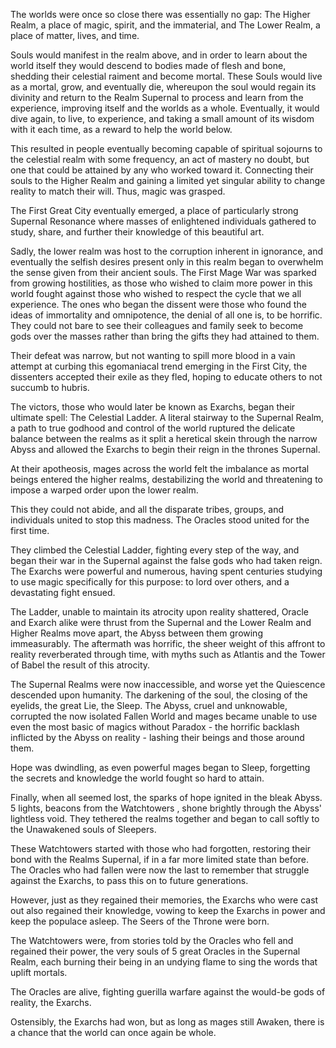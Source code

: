 The worlds were once so close there was essentially no gap:
The Higher Realm, a place of magic, spirit, and the immaterial, and The Lower Realm, a place of matter, lives, and time.

Souls would manifest in the realm above, and in order to learn about the world itself they would descend to bodies made of flesh and bone, shedding their celestial raiment and become mortal.
These Souls would live as a mortal, grow, and eventually die, whereupon the soul would regain its divinity and return to the Realm Supernal to process and learn from the experience, improving itself and the worlds as a whole. Eventually, it would dive again, to live, to experience, and taking a small amount of its wisdom with it each time, as a reward to help the world below.

This resulted in people eventually becoming capable of spiritual sojourns to the celestial realm with some frequency, an act of mastery no doubt, but one that could be attained by any who worked toward it. Connecting their souls to the Higher Realm and gaining a limited yet singular ability to change reality to match their will. Thus, magic was grasped.

The First Great City eventually emerged, a place of particularly strong Supernal Resonance where masses of enlightened individuals gathered to study, share, and further their knowledge of this beautiful art.

Sadly, the lower realm was host to the corruption inherent in ignorance, and eventually the selfish desires present only in this realm began to overwhelm the sense given from their ancient souls.
The First Mage War was sparked from growing hostilities, as those who wished to claim more power in this world fought against those who wished to respect the cycle that we all experience.
The ones who began the dissent were those who found the ideas of immortality and omnipotence, the denial of all one is, to be horrific. They could not bare to see their colleagues and family seek to become gods over the masses rather than bring the gifts they had attained to them.

Their defeat was narrow, but not wanting to spill more blood in a vain attempt at curbing this egomaniacal trend emerging in the First City, the dissenters accepted their exile as they fled, hoping to educate others to not succumb to hubris.

The victors, those who would later be known as Exarchs, began their ultimate spell: The Celestial Ladder.
A literal stairway to the Supernal Realm, a path to true godhood and control of the world ruptured the delicate balance between the realms as it split a heretical skein through the narrow Abyss and allowed the Exarchs to begin their reign in the thrones Supernal.

At their apotheosis, mages across the world felt the imbalance as mortal beings entered the higher realms, destabilizing the world and threatening to impose a warped order upon the lower realm.

This they could not abide, and all the disparate tribes, groups, and individuals united to stop this madness. The Oracles stood united for the first time.

They climbed the Celestial Ladder, fighting every step of the way, and began their war in the Supernal against the false gods who had taken reign. The Exarchs were powerful and numerous, having spent centuries studying to use magic specifically for this purpose: to lord over others, and a devastating fight ensued.

The Ladder, unable to maintain its atrocity upon reality shattered, Oracle and Exarch alike were thrust from the Supernal and the Lower Realm and Higher Realms move apart, the Abyss between them growing immeasurably. The aftermath was horrific, the sheer weight of this affront to reality reverberated through time, with myths such as Atlantis and the Tower of Babel the result of this atrocity.

The Supernal Realms were now inaccessible, and worse yet the Quiescence descended upon humanity. The darkening of the soul, the closing of the eyelids, the great Lie, the Sleep.
The Abyss, cruel and unknowable, corrupted the now isolated Fallen World and mages became unable to use even the most basic of magics without Paradox - the horrific backlash inflicted by the Abyss on reality - lashing their beings and those around them.

Hope was dwindling, as even powerful mages began to Sleep, forgetting the secrets and knowledge the world fought so hard to attain.

Finally, when all seemed lost, the sparks of hope ignited in the bleak Abyss.
5 lights, beacons from the Watchtowers , shone brightly through the Abyss' lightless void. They tethered the realms together and began to call softly to the Unawakened souls of Sleepers.

These Watchtowers started with those who had forgotten, restoring their bond with the Realms Supernal, if in a far more limited state than before. The Oracles who had fallen were now the last to remember that struggle against the Exarchs, to pass this on to future generations.

However, just as they regained their memories, the Exarchs who were cast out also regained their knowledge, vowing to keep the Exarchs in power and keep the populace asleep. The Seers of the Throne were born.

The Watchtowers were, from stories told by the Oracles who fell and regained their power, the very souls of 5 great Oracles in the Supernal Realm, each burning their being in an undying flame to sing the words that uplift mortals.

The Oracles are alive, fighting guerilla warfare against the would-be gods of reality, the Exarchs.

Ostensibly, the Exarchs had won, but as long as mages still Awaken, there is a chance that the world can once again be whole.